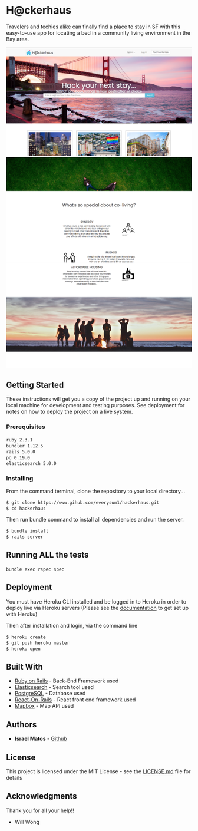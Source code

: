 # H@ckerhaus


Travelers and techies alike can finally find a place to stay in SF with this easy-to-use app for locating a bed in a community living environment in the Bay area.

![homepage](https://github.com/everysum1/hackerhaus/blob/master/app/assets/images/Hackerhaus%20-%20home.png)
![info-section](https://github.com/everysum1/hackerhaus/blob/master/app/assets/images/Hackerhaus%20-%20home%20(cont.).png)
![home bottom](https://github.com/everysum1/hackerhaus/blob/master/app/assets/images/Hackerhaus-home(3).png)


## Getting Started

These instructions will get you a copy of the project up and running on your local machine for development and testing purposes. See deployment for notes on how to deploy the project on a live system.

### Prerequisites

```
ruby 2.3.1
bundler 1.12.5
rails 5.0.0
pg 0.19.0
elasticsearch 5.0.0

```

### Installing
From the command terminal, clone the repository to your local directory...
```
$ git clone https://www.gihub.com/everysum1/hackerhaus.git
$ cd hackerhaus
```

Then run bundle command to install all dependencies and run the server.  

```
$ bundle install
$ rails server
```


## Running ALL the tests

```
bundle exec rspec spec
```

## Deployment

You must have Heroku CLI installed and be logged in to Heroku in order to deploy live via Heroku servers
(Please see the [documentation](https://devcenter.heroku.com) to get set up with Heroku)

Then after installation and login, via the command line
```
$ heroku create
$ git push heroku master
$ heroku open
```

## Built With

* [Ruby on Rails](http://api.rubyonrails.org/) -  Back-End Framework used
* [Elasticsearch](https://elastic.co) - Search tool used
* [PostgreSQL](https://www.postgresql.org/) - Database used
* [React-On-Rails](https://github.com/shakacode/react_on_rails) - React front end framework used
* [Mapbox](https://www.mapbox.com) - Map API used

## Authors

* **Israel Matos** - [Github](https://github.com/everysum1)

## License

This project is licensed under the MIT License - see the [LICENSE.md](LICENSE.md) file for details

## Acknowledgments

Thank you for all your help!!
* Will Wong
